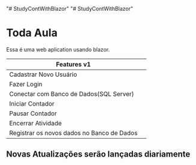 "# StudyContWithBlazor" 
"# StudyContWithBlazor" 
<h1>Toda Aula</h1>
<p> Essa é uma web aplication usando blazor.</p>
<table>
   <thead>
     <tr>
       <th>Features v1</th>
       <th></th>
     </tr>
  </thead>
  <tbody>
    <tr><td>Cadastrar Novo Usuário</td></tr>
    <tr><td>Fazer Login</td></tr>
    <tr><td>Conectar com Banco de Dados(SQL Server)</td></tr>
    <tr><td>Iniciar Contador</td></tr>
    <tr><td>Pausar Contador</td></tr>
    <tr><td>Encerrar Atividade</td></tr>
    <tr><td>Registrar os novos dados no Banco de Dados</td></tr>
  </tbody>
 </table>
 <h2>Novas Atualizações serão lançadas diariamente</h2>
